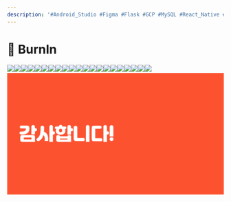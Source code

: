```yaml
---
description: '#Android_Studio #Figma #Flask #GCP #MySQL #React_Native #SQL'
---
```


# 👟 BurnIn

![](<../../../../.gitbook/assets/BurnIN최종발표 01.png>)![](<../../../../.gitbook/assets/BurnIN최종발표 02.png>)![](<../../../../.gitbook/assets/BurnIN최종발표 03 (1).png>)![](<../../../../.gitbook/assets/BurnIN최종발표 04 (1).png>)![](<../../../../.gitbook/assets/BurnIN최종발표 05 (1).png>)![](<../../../../.gitbook/assets/BurnIN최종발표 06 (1).png>)![](<../../../../.gitbook/assets/BurnIN최종발표 07 (1).png>)![](<../../../../.gitbook/assets/BurnIN최종발표 08 (1).png>)![](<../../../../.gitbook/assets/BurnIN최종발표 09.png>)![](<../../../../.gitbook/assets/BurnIN최종발표 10 (1).png>)![](<../../../../.gitbook/assets/BurnIN최종발표 11 (1).png>)![](<../../../../.gitbook/assets/BurnIN최종발표 12.png>)![](<../../../../.gitbook/assets/BurnIN최종발표 13 (1).png>)![](<../../../../.gitbook/assets/BurnIN최종발표 14 (1).png>)![](<../../../../.gitbook/assets/BurnIN최종발표 15.png>)![](<../../../../.gitbook/assets/BurnIN최종발표 16 (1).png>)![](<../../../../.gitbook/assets/BurnIN최종발표 17.png>)![](<../../../../.gitbook/assets/BurnIN최종발표 18 (1).png>)![](<../../../../.gitbook/assets/BurnIN최종발표 19 (1).png>)![](<../../../../.gitbook/assets/BurnIN최종발표 20.png>)![](<../../../../.gitbook/assets/BurnIN최종발표 21 (1).png>)![](<../../../../.gitbook/assets/image (14).png>)
